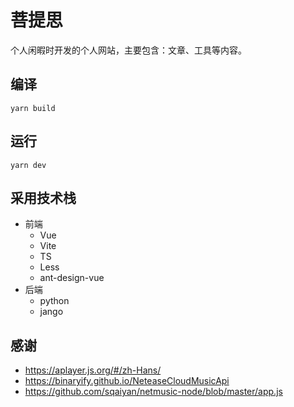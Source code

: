# 菩提思

个人闲暇时开发的个人网站，主要包含：文章、工具等内容。

## 编译

```
yarn build
```

## 运行

```
yarn dev
```

## 采用技术栈

- 前端
  - Vue
  - Vite
  - TS
  - Less
  - ant-design-vue
- 后端
  - python
  - jango


## 感谢
* https://aplayer.js.org/#/zh-Hans/
* https://binaryify.github.io/NeteaseCloudMusicApi
* https://github.com/sqaiyan/netmusic-node/blob/master/app.js